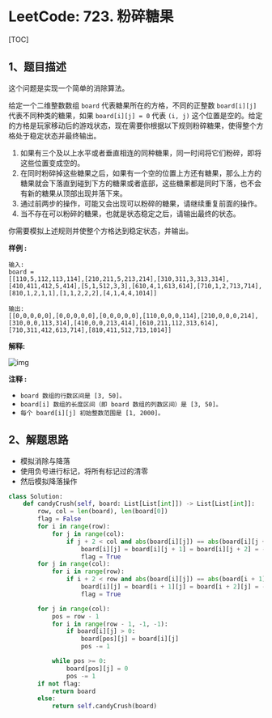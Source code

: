 # LeetCode: 723. 粉碎糖果

[TOC]

## 1、题目描述

这个问题是实现一个简单的消除算法。

给定一个二维整数数组 `board` 代表糖果所在的方格，不同的正整数 `board[i][j]` 代表不同种类的糖果，如果 `board[i][j] = 0` 代表 `(i, j)` 这个位置是空的。给定的方格是玩家移动后的游戏状态，现在需要你根据以下规则粉碎糖果，使得整个方格处于稳定状态并最终输出。

1.  如果有三个及以上水平或者垂直相连的同种糖果，同一时间将它们粉碎，即将这些位置变成空的。
2.  在同时粉碎掉这些糖果之后，如果有一个空的位置上方还有糖果，那么上方的糖果就会下落直到碰到下方的糖果或者底部，这些糖果都是同时下落，也不会有新的糖果从顶部出现并落下来。
3.  通过前两步的操作，可能又会出现可以粉碎的糖果，请继续重复前面的操作。
4.  当不存在可以粉碎的糖果，也就是状态稳定之后，请输出最终的状态。

你需要模拟上述规则并使整个方格达到稳定状态，并输出。

 

**样例 :**

```
输入:
board = 
[[110,5,112,113,114],[210,211,5,213,214],[310,311,3,313,314],[410,411,412,5,414],[5,1,512,3,3],[610,4,1,613,614],[710,1,2,713,714],[810,1,2,1,1],[1,1,2,2,2],[4,1,4,4,1014]]

输出:
[[0,0,0,0,0],[0,0,0,0,0],[0,0,0,0,0],[110,0,0,0,114],[210,0,0,0,214],[310,0,0,113,314],[410,0,0,213,414],[610,211,112,313,614],[710,311,412,613,714],[810,411,512,713,1014]]
```

**解释:** 

 ![img](http://markdown-images-1251766755.cos.ap-beijing.myqcloud.com/notebook/2020-01-11-213049.png)

**注释 :**

-   `board 数组的行数区间是 [3, 50]。`
-   `board[i] 数组的长度区间（即 board 数组的列数区间）是 [3, 50]。`
-   `每个 board[i][j] 初始整数范围是 [1, 2000]。`



## 2、解题思路

-   模拟消除与降落
-   使用负号进行标记，将所有标记过的清零
-   然后模拟降落操作



```python
class Solution:
    def candyCrush(self, board: List[List[int]]) -> List[List[int]]:
        row, col = len(board), len(board[0])
        flag = False
        for i in range(row):
            for j in range(col):
                if j + 2 < col and abs(board[i][j]) == abs(board[i][j + 1]) == abs(board[i][j + 2]) != 0:
                    board[i][j] = board[i][j + 1] = board[i][j + 2] = -abs(board[i][j])
                    flag = True
        for j in range(col):
            for i in range(row):
                if i + 2 < row and abs(board[i][j]) == abs(board[i + 1][j]) == abs(board[i + 2][j]) != 0:
                    board[i][j] = board[i + 1][j] = board[i + 2][j] = -abs(board[i][j])
                    flag = True

        for j in range(col):
            pos = row - 1
            for i in range(row - 1, -1, -1):
                if board[i][j] > 0:
                    board[pos][j] = board[i][j]
                    pos -= 1

            while pos >= 0:
                board[pos][j] = 0
                pos -= 1
        if not flag:
            return board
        else:
            return self.candyCrush(board)


```


